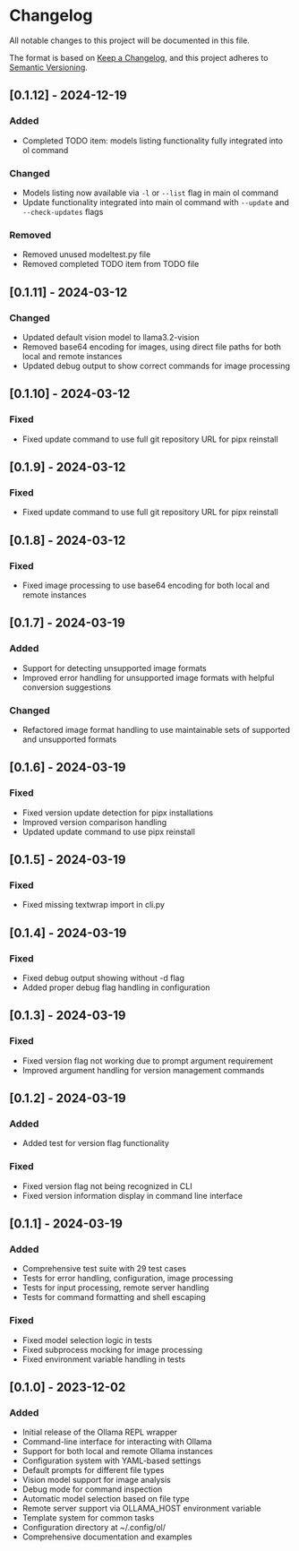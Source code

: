# Changelog

All notable changes to this project will be documented in this file.

The format is based on [Keep a Changelog](https://keepachangelog.com/en/1.0.0/),
and this project adheres to [Semantic Versioning](https://semver.org/spec/v2.0.0.html).

## [0.1.12] - 2024-12-19

### Added
- Completed TODO item: models listing functionality fully integrated into ol command

### Changed
- Models listing now available via `-l` or `--list` flag in main ol command
- Update functionality integrated into main ol command with `--update` and `--check-updates` flags

### Removed
- Removed unused modeltest.py file
- Removed completed TODO item from TODO file

## [0.1.11] - 2024-03-12

### Changed
- Updated default vision model to llama3.2-vision
- Removed base64 encoding for images, using direct file paths for both local and remote instances
- Updated debug output to show correct commands for image processing

## [0.1.10] - 2024-03-12

### Fixed
- Fixed update command to use full git repository URL for pipx reinstall

## [0.1.9] - 2024-03-12

### Fixed
- Fixed update command to use full git repository URL for pipx reinstall

## [0.1.8] - 2024-03-12

### Fixed
- Fixed image processing to use base64 encoding for both local and remote instances

## [0.1.7] - 2024-03-19

### Added
- Support for detecting unsupported image formats
- Improved error handling for unsupported image formats with helpful conversion suggestions

### Changed
- Refactored image format handling to use maintainable sets of supported and unsupported formats

## [0.1.6] - 2024-03-19

### Fixed
- Fixed version update detection for pipx installations
- Improved version comparison handling
- Updated update command to use pipx reinstall

## [0.1.5] - 2024-03-19

### Fixed
- Fixed missing textwrap import in cli.py

## [0.1.4] - 2024-03-19

### Fixed
- Fixed debug output showing without -d flag
- Added proper debug flag handling in configuration

## [0.1.3] - 2024-03-19

### Fixed
- Fixed version flag not working due to prompt argument requirement
- Improved argument handling for version management commands

## [0.1.2] - 2024-03-19

### Added
- Added test for version flag functionality

### Fixed
- Fixed version flag not being recognized in CLI
- Fixed version information display in command line interface

## [0.1.1] - 2024-03-19

### Added
- Comprehensive test suite with 29 test cases
- Tests for error handling, configuration, image processing
- Tests for input processing, remote server handling
- Tests for command formatting and shell escaping

### Fixed
- Fixed model selection logic in tests
- Fixed subprocess mocking for image processing
- Fixed environment variable handling in tests

## [0.1.0] - 2023-12-02

### Added
- Initial release of the Ollama REPL wrapper
- Command-line interface for interacting with Ollama
- Support for both local and remote Ollama instances
- Configuration system with YAML-based settings
- Default prompts for different file types
- Vision model support for image analysis
- Debug mode for command inspection
- Automatic model selection based on file type
- Remote server support via OLLAMA_HOST environment variable
- Template system for common tasks
- Configuration directory at ~/.config/ol/
- Comprehensive documentation and examples 